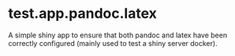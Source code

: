 # test.app.pandoc.latex

A simple shiny app to ensure that both pandoc and latex have been correctly configured (mainly used to test a shiny server docker).
